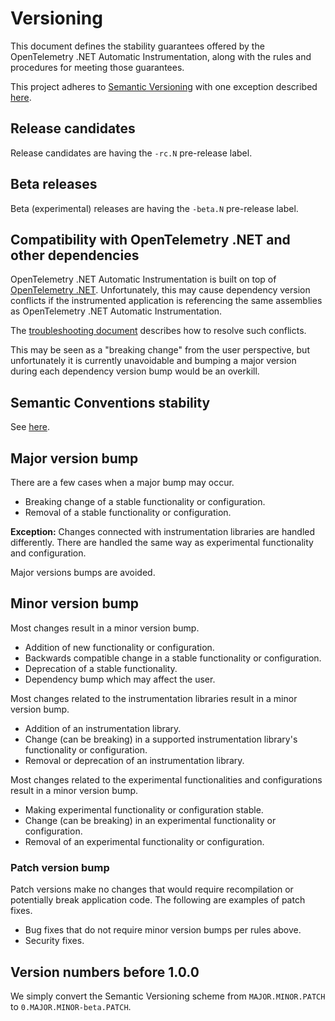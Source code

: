 # Versioning

This document defines the stability guarantees offered by
the OpenTelemetry .NET Automatic Instrumentation,
along with the rules and procedures for meeting those guarantees.

This project adheres to [Semantic Versioning](https://semver.org/spec/v2.0.0.html)
with one exception described [here](#compatibility-with-opentelemetry-net-and-other-dependencies).

## Release candidates

Release candidates are having the `-rc.N` pre-release label.

## Beta releases

Beta (experimental) releases are having the `-beta.N` pre-release label.

## Compatibility with OpenTelemetry .NET and other dependencies

OpenTelemetry .NET Automatic Instrumentation is built on top of
[OpenTelemetry .NET](https://github.com/open-telemetry/opentelemetry-dotnet).
Unfortunately, this may cause dependency version conflicts
if the instrumented application is referencing the same assemblies
as OpenTelemetry .NET Automatic Instrumentation.

The [troubleshooting document](troubleshooting.md) describes
how to resolve such conflicts.

This may be seen as a "breaking change" from the user
perspective, but unfortunately it is currently unavoidable
and bumping a major version during each dependency version bump
would be an overkill.

## Semantic Conventions stability

See [here](https://github.com/open-telemetry/opentelemetry-specification/blob/main/specification/versioning-and-stability.md#semantic-conventions-stability).

## Major version bump

There are a few cases when a major bump may occur.

* Breaking change of a stable functionality or configuration.
* Removal of a stable functionality or configuration.

**Exception:** Changes connected with instrumentation libraries are handled differently.
There are handled the same way as experimental functionality and configuration.

Major versions bumps are avoided.

## Minor version bump

Most changes result in a minor version bump.

* Addition of new functionality or configuration.
* Backwards compatible change in a stable functionality or configuration.
* Deprecation of a stable functionality.
* Dependency bump which may affect the user.

Most changes related to the instrumentation libraries result in a minor version bump.

* Addition of an instrumentation library.
* Change (can be breaking) in a supported instrumentation library's functionality or configuration.
* Removal or deprecation of an instrumentation library.

Most changes related to the experimental functionalities and configurations result in a minor version bump.

* Making experimental functionality or configuration stable.
* Change (can be breaking) in an experimental functionality or configuration.
* Removal of an experimental functionality or configuration.

### Patch version bump

Patch versions make no changes that would require recompilation
or potentially break application code.
The following are examples of patch fixes.

* Bug fixes that do not require minor version bumps per rules above.
* Security fixes.

## Version numbers before 1.0.0

We simply convert the Semantic Versioning scheme from
`MAJOR.MINOR.PATCH` to `0.MAJOR.MINOR-beta.PATCH`.
